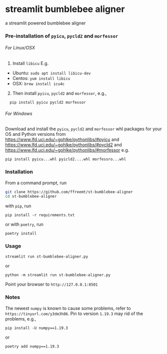 # streamlit bumblebee aligner
a streamlit powered bumblebee aligner

### Pre-installation of `pyicu`, `pycld2` and `morfessor`

###### For Linux/OSX

1. Install `libicu`
E.g.
* Ubuntu: `sudo apt install libicu-dev`
* Centos: `yum install libicu`
* OSX: `brew install icu4c`

2. Then install `pyicu`, `pycld2` and `morfessor`, e.g.,
```
  pip install pyicu pycld2 morfessor
```

###### For Windows

Download and install the `pyicu`, `pycld2` and `morfessor` whl packages for your OS and Python versions from https://www.lfd.uci.edu/~gohlke/pythonlibs/#pyicu and https://www.lfd.uci.edu/~gohlke/pythonlibs/#pycld2 and https://www.lfd.uci.edu/~gohlke/pythonlibs/#morfessor e.g.
```
pip install pyicu...whl pyicld2....whl morfessro...whl
```

### Installation
From a command prompt, run

```bash
git clone https://github.com/ffreemt/st-bumblebee-aligner
cd st-bumblebee-aligner
```

with `pip`, run
```
pip install -r requirements.txt
```
or with `poetry`, run
```
poetry install
```

### Usage
```bash
streamlit run st-bumblebee-aligner.py
```
or
```
python -m streamlit run st-bumblebee-aligner.py
```

Point your browser to `http://127.0.0.1:8501`

### Notes
The newest `numpy` is known to cause some problems, refer to `https://tinyurl.com/y3dm3h86`. Pin to version `1.19.3` may rid of the problems, e.g., 
```
pip install -U numpy==1.19.3
```
or
```
poetry add numpy==1.19.3
```